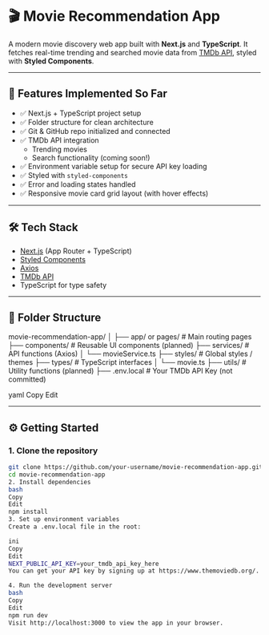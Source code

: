 # 🎬 Movie Recommendation App

A modern movie discovery web app built with **Next.js** and **TypeScript**. It fetches real-time trending and searched movie data from [TMDb API](https://www.themoviedb.org/), styled with **Styled Components**.

---

## 🚀 Features Implemented So Far

- ✅ Next.js + TypeScript project setup
- ✅ Folder structure for clean architecture
- ✅ Git & GitHub repo initialized and connected
- ✅ TMDb API integration
  - Trending movies
  - Search functionality (coming soon!)
- ✅ Environment variable setup for secure API key loading
- ✅ Styled with `styled-components`
- ✅ Error and loading states handled
- ✅ Responsive movie card grid layout (with hover effects)

---

## 🛠 Tech Stack

- [Next.js](https://nextjs.org/) (App Router + TypeScript)
- [Styled Components](https://styled-components.com/)
- [Axios](https://axios-http.com/)
- [TMDb API](https://developer.themoviedb.org/)
- TypeScript for type safety

---

## 📁 Folder Structure

movie-recommendation-app/
│
├── app/ or pages/ # Main routing pages
├── components/ # Reusable UI components (planned)
├── services/ # API functions (Axios)
│ └── movieService.ts
├── styles/ # Global styles / themes
├── types/ # TypeScript interfaces
│ └── movie.ts
├── utils/ # Utility functions (planned)
├── .env.local # Your TMDb API Key (not committed)

yaml
Copy
Edit

---

## ⚙️ Getting Started

### 1. Clone the repository

```bash
git clone https://github.com/your-username/movie-recommendation-app.git
cd movie-recommendation-app
2. Install dependencies
bash
Copy
Edit
npm install
3. Set up environment variables
Create a .env.local file in the root:

ini
Copy
Edit
NEXT_PUBLIC_API_KEY=your_tmdb_api_key_here
You can get your API key by signing up at https://www.themoviedb.org/.

4. Run the development server
bash
Copy
Edit
npm run dev
Visit http://localhost:3000 to view the app in your browser.
